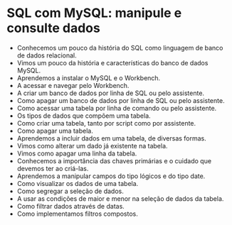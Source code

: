 # SQL com MySQL: manipule e consulte dados

- Conhecemos um pouco da história do SQL como linguagem de banco de dados relacional.
- Vimos um pouco da história e características do banco de dados MySQL.
- Aprendemos a instalar o MySQL e o Workbench.
- A acessar e navegar pelo Workbench.
- A criar um banco de dados por linha de SQL ou pelo assistente.
- Como apagar um banco de dados por linha de SQL ou pelo assistente.
- Como acessar uma tabela por linha de comando ou pelo assistente.
- Os tipos de dados que compõem uma tabela.
- Como criar uma tabela, tanto por script como por assistente.
- Como apagar uma tabela.
- Aprendemos a incluir dados em uma tabela, de diversas formas.
- Vimos como alterar um dado já existente na tabela.
- Vimos como apagar uma linha da tabela.
- Conhecemos a importância das chaves primárias e o cuidado que devemos ter ao criá-las.
- Aprendemos a manipular campos do tipo lógicos e do tipo date.
- Como visualizar os dados de uma tabela.
- Como segregar a seleção de dados.
- A usar as condições de maior e menor na seleção de dados da tabela.
- Como filtrar dados através de datas.
- Como implementamos filtros compostos.